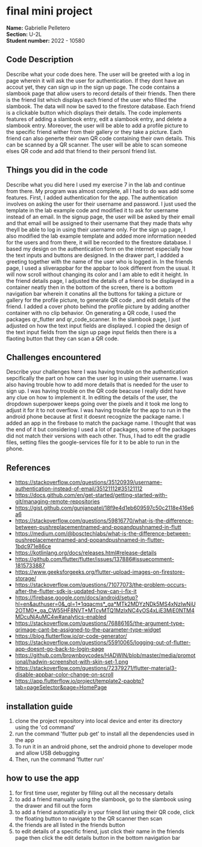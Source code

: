 # final mini project

**Name:** Gabrielle Pelletero <br/>
**Section:** U-2L <br/>
**Student number:** 2022 - 10580 <br/>

## Code Description

Describe what your code does here.
The user will be greeted with a log in page wherein it will ask the user for authentication. If they dont have an accout yet, they can sign up in the sign up page. The code contains a slambook page that allow users to record details of their friends. Then there is the friend list which displays each friend of the user who filled the slambook. The data will now be saved to the firestore database. Each friend is a clickable button which displays their details. The code implements features of adding a slambook entry, edit a slambook entry, and delete a slambook entry. Moreover, the user will be able to add a profile picture to the specific friend wither from their gallery or they take a picture. Each friend can also generte their own QR code containing their own details. This can be scanned by a QR scanner. The user will be able to scan someone elses QR code and add that friend to their personl friend list.

## Things you did in the code

Describe what you did here
I used my exercise 7 in the lab and continue from there. My program was almost complete, all I had to do was add some features. First, I added authentication for the app. The authentication involves on asking the user for their username and password. I just used the template in the lab example code and modified it to ask for username instead of an email. In the signup page, the user will be asked by their email and that email will be assigned to their username that they made thats why theyll be able to log in using their username only. For the sign up page, I also modified the lab example template and added more information needed for the users and from there, it will be recorded to the firestore database. I based my design on the authentication form on the internet especially how the text inputs and buttons are designed. In the drawer part, I addded a greeting together with the name of the user who is logged in. In the friends page, I used a sliverappbar for the appbar to look different from the usual. It will now scroll without changing its color and I am able to edit it height. In the friend details page, I adjusted the details of a friend to be displayed in a container neatly then in the bottom of the screen, there is a bottom navigation bar wherein it conatins all the buttons for taking a picture or gallery for the profile picture, to generate QR code , and edit details of the friend. I added a cover photo behind the profile picture by adding another container with no clip behavior. On generating a QR code, I used the packages qr_flutter and qr_code_scanner. In the slambook page, I just adjusted on how the text input fields are displayed. I copied the design of the text input fields from the sign up page input fields then there is a flaoting button that they can scan a QR code.

## Challenges encountered

Describe your challenges here
I was having trouble on the authentication sepcifically the part on how can the user log in using their username. I was also having trouble how to add more details that is needed for the user to sign up. I was having trouble on the QR code beacuse I really didnt have any clue on how to implement it. In editing the details of the user, the dropdown superpower keeps going over the pixels and it took me long to adjust it for it to not overflow. I was having trouble for the app to run in the android phone because at first it doesnt recognize the package name. I added an app in the firebase to match the package name. I thought that was the end of it but considering I used a lot of packages, some of the packages did not match their versions with each other. Thus, I had to edit the gradle files, setting files the google-services file for it to be able to run in the phone.

## References

- https://stackoverflow.com/questions/35120939/username-authentication-instead-of-email/35121112#35121112
- https://docs.github.com/en/get-started/getting-started-with-git/managing-remote-repositories
- https://gist.github.com/gunjanpatel/18f9e4d1eb609597c50c2118e416e6a6
- https://stackoverflow.com/questions/59816770/what-is-the-difference-between-pushreplacementnamed-and-popandpushnamed-in-flutt
- https://medium.com/@bosctechlabs/what-is-the-difference-between-pushreplacementnamed-and-popandpushnamed-in-flutter-1bdc971e86ce
- https://kotlinlang.org/docs/releases.html#release-details
- https://github.com/flutter/flutter/issues/137886#issuecomment-1815733887
- https://www.geeksforgeeks.org/flutter-upload-images-on-firestore-storage/
- https://stackoverflow.com/questions/71077073/the-problem-occurs-after-the-flutter-sdk-is-updated-how-can-i-fix-it
- https://firebase.google.com/docs/android/setup?hl=en&authuser=0&_gl=1*1qqacms*_ga*MTk2MDYzNDk5MS4xNzIwNjU2OTM0*_ga_CW55HF8NVT*MTcyMTQ1MzIxNC4yOS4xLjE3MjE0NTM4MDcuNjAuMC4w#analytics-enabled
- https://stackoverflow.com/questions/76886165/the-argument-type-qrimage-cant-be-assigned-to-the-parameter-type-widget
- https://blog.flutterflow.io/qr-code-generator/
- https://stackoverflow.com/questions/55910065/logging-out-of-flutter-app-doesnt-go-back-to-login-page
- https://github.com/brownboycodes/HADWIN/blob/master/media/promotional/hadwin-screenshot-with-skin-set-1.png
- https://stackoverflow.com/questions/72379271/flutter-material3-disable-appbar-color-change-on-scroll
- https://app.flutterflow.io/project/template2-paobtp?tab=pageSelector&page=HomePage

## installation guide

1. clone the project repository into local device and enter its directory using the 'cd <repo name> command'
2. run the command 'flutter pub get' to install all the dependencies used in the app
3. To run it in an android phone, set the android phone to developer mode and allow USB debugging
4. Then, run the command 'flutter run'

## how to use the app

1. for first time user, register by filling out all the necessary details
2. to add a friend manually using the slambook, go to the slambook using the drawer and fill out the form
3. to add a friend automatically in your friend list using their QR code, click the floating button to navigate to the QR scanner then scan
4. the friends are all listed in the friends button
5. to edit details of a specific friend, just click their name in the friends page then click the edit details button in the bottom navigation bar
